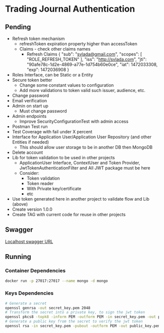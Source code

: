 # Trading Journal Authentication

## Pending

* Refresh token mechanism
  * refreshToken expiration property higher than accessToken
  * Claims - check other claims names
    * Refresh
        Claims
            {
            "sub": "svlada@gmail.com",
            "scopes": [
                "ROLE_REFRESH_TOKEN"
            ],
            "iss": "http://svlada.com",
            "jti": "90afe78c-1d2e-4869-a77e-1d754b60e0ce",
            "iat": 1472033308,
            "exp": 1472036908
            }
* Roles Interface, can be Static or a Entity
* Secure token better
  * Change some constant values to configuration
  * Add more validations to token valid such issuer, audience, etc.
* Change password
* Email verification
* Admin on start up
  * Must change password
* Admin endpoints
  * Improve SecurityConfigurationTest with admin access
* Postman Test run
* Test Coverage with fail under X percent
* Interface for Application User/Application User Repository (and other Entities if needed)
  * This should allow user storage to be in another DB then MongoDB
* Delete account
* Lib for token validation to be used in other projects
  * ApplicationUser Interface, ContextUser and Token Provider, JwtTokenAuthenticationFilter and All JWT package must be here
  * Consider:
    * Token validation
    * Token reader
    * With Private key/certificate
    * etc
* Use token generated here in another project to validate flow and Lib (above)
* Create version 1.0.0
* Create TAG with current code for reuse in other projects

## Swagger

[Localhost swagger URL](http://localhost:8080/swagger-ui/index.html)

## Running

### Container Dependencies

```bash
docker run -p 27017:27017 --name mongo -d mongo
```

### Keys Dependencies

```bash
# Generate a secret
openssl genrsa -out secret_key.pem 2048
# Transform the secret into a private key, to sign the jwt token
openssl pkcs8 -topk8 -inform PEM -outform PEM -in secret_key.pem -out private_key.pem -nocrypt
# Generate a public key from the secret to verify the jwt token
openssl rsa -in secret_key.pem -pubout -outform PEM -out public_key.pem
```
